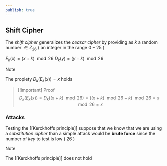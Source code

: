 ```yaml
---
publish: true
---
```

## Shift Cipher

The *shift cipher* generalizes the *ceasar cipher* by providing as $k$ a random number $\in Z_{26}$ ( an integer in the range $0-25$ )

$E_k(x) = (x + k)\mod{26}$
$D_k(y) = (y -k)\mod{26}$

>[!note] 
>The propiety $D_k(E_k(x)) = x$ holds
>>[!important] Proof
>> $$D_k(E_k(x)) = D_k((x + k) \mod{26}) = ((x + k) \mod{26} - k) \mod{26} = x \mod{26} = x$$
>>
>

### Attacks

Testing the [[Kerckhoffs principle]] suppose that we know that we are using a *sobstitution cipher* than a simple attack would be **brute force** since the number of *key* to test is low ( $26$ )

>[!note] 
>The [[Kerckhoffs principle]] does not hold